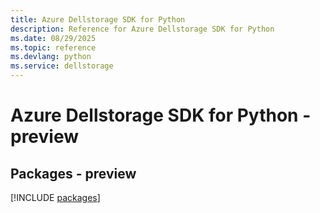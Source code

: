 ```yaml
---
title: Azure Dellstorage SDK for Python
description: Reference for Azure Dellstorage SDK for Python
ms.date: 08/29/2025
ms.topic: reference
ms.devlang: python
ms.service: dellstorage
---
```

# Azure Dellstorage SDK for Python - preview
## Packages - preview
[!INCLUDE [packages](dellstorage-index.md)]